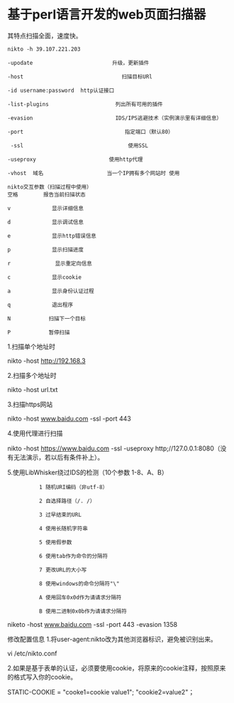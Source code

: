 
# 基于perl语言开发的web页面扫描器
其特点扫描全面，速度快。


`nikto -h 39.107.221.203`


```
-upodate                         升级，更新插件

-host                               扫描目标URl

-id username:password  http认证接口

-list-plugins                     列出所有可用的插件

-evasion                          IDS/IPS逃避技术（实例演示里有详细信息）

-port                                指定端口（默认80）

 -ssl                                 使用SSL

-useproxy                       使用http代理

-vhost  域名                    当一个IP拥有多个网站时 使用

nikto交互参数（扫描过程中使用）
空格        报告当前扫描状态

v             显示详细信息

d             显示调试信息

e             显示http错误信息

p             显示扫描进度

r              显示重定向信息

c             显示cookie

a             显示身份认证过程

q             退出程序

N            扫描下一个目标

P            暂停扫描
```

1.扫描单个地址时

nikto   -host  http://192.168.3

       

2.扫描多个地址时

nikto  -host   url.txt



3.扫描https网站

nikto   -host   www.baidu.com   -ssl   -port 443



4.使用代理进行扫描

nikto   -host  https://www.baidu.com -ssl   -useproxy  http;//127.0.0.1:8080（没有无法演示，若以后有条件补上）。

5.使用LibWhisker绕过IDS的检测（10个参数 1-8、A、B）

              1 随机URI编码（非utf-8）

              2 自选择路径（/. /）

              3 过早结束的URL

              4 使用长随机字符串

              5 使用假参数

              6 使用tab作为命令的分隔符

              7 更改URL的大小写

              8 使用windows的命令分隔符"\"

              A 使用回车0x0d作为请请求分隔符

              B 使用二进制0x0b作为请请求分隔符      

niketo -host www.baidu.com -ssl  -port 443    -evasion 1358



修改配置信息
1.将user-agent:nikto改为其他浏览器标识，避免被识别出来。

 vi /etc/nikto.conf



2.如果是基于表单的认证，必须要使用cookie，将原来的cookie注释，按照原来的格式写入你的cookie。

STATIC-COOKIE = "cooke1=cookie value1"; "cookie2=value2"； 

